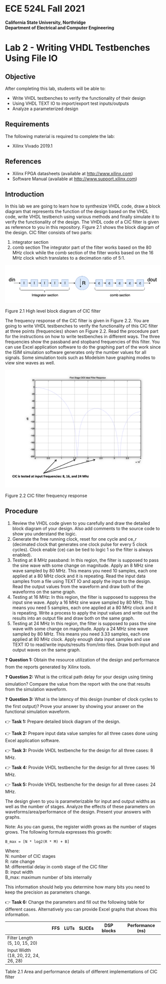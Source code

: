 # ECE 524L Fall 2021
**California State University, Northridge**  
**Department of Electrical and Computer Engineering**  

# Lab 2 - Writing VHDL Testbenches Using File IO

## Objective

After completing this lab, students will be able to:
- Write VHDL testbenches to verify the functionality of their design
- Using VHDL TEXT IO to import/export test inputs/outputs
- Analyze a parameterized design

## Requirements

The following material is required to complete the lab:
- Xilinx Vivado 2019.1

## References

- Xilinx FPGA datasheets (available at http://www.xilinx.com)
- Software Manual (available at http://www.support.xilinx.com)

## Introduction

In this lab we are going to learn how to synthesize VHDL code, draw a block diagram that represents the function of the design based on the VHDL code, write VHDL testbench using various methods and finally simulate it to verify the functionality of the design. The VHDL code of a CIC filter is given as reference to you in this repository. Figure 2.1 shows the block diagram of the design. CIC filter consists of two parts: 
1. integrator section 
2. comb section
The integrator part of the filter works based on the 80 MHz clock while the comb section of the filter works based on the 16 MHz clock which translates to a decimation ratio of 5:1. 
 
![High level block diagram of CIC filter](./img/lab2_diagram_1.png)

Figure 2.1 High level block diagram of CIC filter


The frequency response of the CIC filter is given in Figure 2.2. You are going to write VHDL testbenches to verify the functionality of this CIC filter at three points (frequencies) shown on Figure 2.2. Read the procedure part for the instructions on how to write testbenches in different ways. The three frequencies show the passband and stopband frequencies of this filter. You can use Excel application software to do the graphing part of the work since the ISIM simulation software generates only the number values for all signals. Some simulation tools such as Modelsim have graphing modes to view sine waves as well. 

![CIC filter frequency response](./img/lab2_diagram_2.png)

Figure 2.2 CIC filter frequency response

## Procedure

1. Review the VHDL code given to you carefully and draw the detailed block diagram of your design. Also add comments to the source code to show you understand the logic.
2. Generate the free running clock, reset for one cycle and ce_r (decimated clock that generates one clock pulse for every 5 clock cycles). Clock enable (ce) can be tied to logic 1 so the filter is always enabled).
3. Testing at 8 MHz passband: In this region, the filter is supposed to pass the sine wave with some change on magnitude. Apply an 8 MHz sine wave sampled by 80 MHz. This means you need 10 samples, each one applied at a 80 MHz clock and it is repeating. Read the input data samples from a file using TEXT IO and apply the input to the design. Read the output values from the waveform and draw both of the waveforms on the same graph.
4. Testing at 16 MHz: In this region, the filter is supposed to suppress the input sine wave. Apply a 16 MHz sine wave sampled by 80 MHz. This means you need 5 samples, each one applied at a 80 MHz clock and it is repeating. Write a process to apply the input values and write out the results into an output file and draw both on the same graph.
5. Testing at 24 MHz In this region, the filter is supposed to pass the sine wave with some change on magnitude. Apply a 24 MHz sine wave sampled by 80 MHz. This means you need 3.33 samples, each one applied at 80 MHz clock. Apply enough data input samples and use TEXT IO to read/write inputs/results from/into files. Draw both input and output waves on the same graph.

:question: **Question 1:** Obtain the resource utilization of the design and performance from the reports generated by Xilinx tools.

:question: **Question 2:** What is the critical path delay for your design using timing simulation? Compare the value from the report with the one that results from the simulation waveform.

:question: **Question 3:** What is the latency of this design (number of clock cycles to the first output)? Prove your answer by showing your answer on the functional simulation waveform.

:point_right: **Task 1:** Prepare detailed block diagram of the design.

:point_right: **Task 2:** Prepare input data value samples for all three cases done using Excel application software.

:point_right: **Task 3:** Provide VHDL testbenche for the design for all three cases: 8 MHz.

:point_right: **Task 4:** Provide VHDL testbenche for the design for all three cases: 16 MHz.

:point_right: **Task 5:** Provide VHDL testbenche for the design for all three cases: 24 MHz.


The design given to you is parameterizable for input and output widths as well as the number of stages. Analyze the effects of these parameters on waveforms/area/performance of the design. Present your answers with graphs.

Note: As you can guess, the register width grows as the number of stages grows. The following formula expresses this growth:

```
B_max = [N * log2(R * M) + B]
```

Where:  
N: number of CIC stages  
R: rate change   
M: differential delay in comb stage of the CIC filter  
B: input width  
B_max: maximum number of bits internally  

This information should help you determine how many bits you need to keep the precision as parameters change.

:point_right: **Task 6:** Change the parameters and fill out the following table for different cases. Alternatively you can provide Excel graphs that shows this information.


| | FFS | LUTs | SLICEs | DSP blocks | Performance (ns) |
|--|--|--|--|--|--|
| Filter Length<br/>(5, 10, 15, 20) | | | | | |
| Input Width<br/>(18, 20, 22, 24, 26, 28) | | | | | |

Table 2.1 Area and performance details of different implementations of CIC filter
